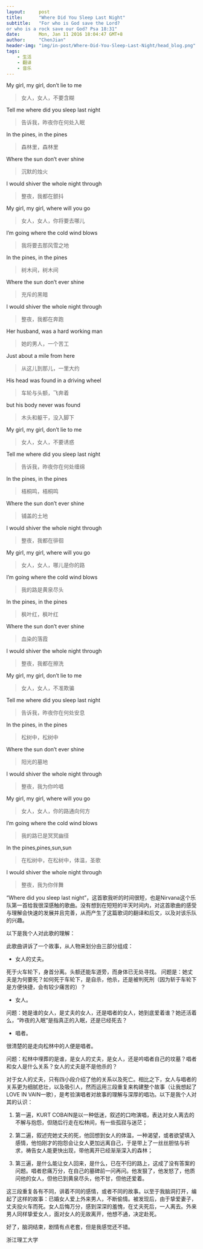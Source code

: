 ```yaml
---
layout:     post
title:      "Where Did You Sleep Last Night"
subtitle:   "For who is God save the Lord?
or who is a rock save our God? Psa 18:31"
date:       Mon, Jan 11 2016 18:04:47 GMT+8
author:     "ChenJian"
header-img: "img/in-post/Where-Did-You-Sleep-Last-Night/head_blog.png"
tags:
    - 生活
    - 翻译
    - 音乐
---
```


My girl, my girl, don’t lie to me

> 女人，女人，不要含糊
Tell me where did you sleep last night

> 告诉我，昨夜你在何处入眠In the pines, in the pines

> 森林里，森林里
Where the sun don’t ever shine

> 沉默的烛火
I would shiver the whole night through

> 整夜，我都在颤抖My girl, my girl, where will you go

> 女人，女人，你将要去哪儿
I’m going where the cold wind blows

> 我将要去那风雪之地
In the pines, in the pines

> 树木间，树木间
Where the sun don’t ever shine

> 充斥的黑暗
I would shiver the whole night through

> 整夜，我都在奔跑
Her husband, was a hard working man

> 她的男人，一个苦工
Just about a mile from here

> 从这儿到那儿，一里大约
His head was found in a driving wheel

> 车轮与头额，飞奔着
but his body never was found

> 木头和躯干，没入脚下
My girl, my girl, don’t lie to me

> 女人，女人，不要诱惑
Tell me where did you sleep last night

> 告诉我，昨夜你在何处缠绵
In the pines, in the pines

> 梧桐鸣，梧桐鸣
Where the sun don’t ever shine

> 铺盖的土地
I would shiver the whole night through

> 整夜，我都在徘徊My girl, my girl, where will you go

> 女人，女人，哪儿是你的路
I’m going where the cold wind blows

> 我的路是黄泉尽头
In the pines, in the pines

> 枫叶红，枫叶红
Where the sun don’t ever shine

> 血染的落霞
I would shiver the whole night through

> 整夜，我都在擦洗My girl, my girl, don’t lie to me

> 女人，女人，不准欺骗
Tell me where did you sleep last night

> 告诉我，昨夜你在何处安息
In the pines, in the pines

> 松树中，松树中
Where the sun don’t ever shine

> 阳光的墓地
I would shiver the whole night through> 整夜，我为你吟唱My girl, my girl, where will you go

> 女人，女人，你的路通向何方
I’m going where the cold wind blows

> 我的路已是冥冥幽径
In the pines,pines,sun,sun

> 在松树中，在松树中，体温，圣歌
I would shiver the whole night through> 整夜，我为你伴舞“Where did you sleep last night”，这首歌我听的时间很短，也是Nirvana这个乐队第一首给我很深感触的歌曲。没有想到在短短的半天时间内，对这首歌曲的感受与理解会快速的发展并且完善，从而产生了这篇歌词的翻译和后文，以及对该乐队的兴趣。
以下是我个人对此歌的理解：
此歌曲讲诉了一个故事，从人物来划分由三部分组成：
- 女人的丈夫。
死于火车轮下，身首分离。头额还能车道旁，而身体已无处寻找。问题是：她丈夫是为何要死？如何死于车轮下，是自杀，他杀，还是被判死刑（因为斩于车轮下是方便快捷，会有较少痛苦的）？
- 女人。
问题：她是谁的女人，是丈夫的女人，还是唱者的女人，她到底爱着谁？她还活着么，“昨夜的入眠”是指真正的入眠，还是已经死去？
- 唱者。
很清楚的是走向松林中的人便是唱者。
问题：松林中埋葬的是谁，是女人的丈夫，是女人，还是吟唱者自己的坟墓？唱者和女人是什么关系？女人的丈夫是不是他杀的？
对于女人的丈夫，只有四小段介绍了他的关系以及死亡。相比之下，女人与唱者的关系更为细腻悲壮，以及吸引人，然而运用三段重复来构建整个故事（让我想起了LOVE IN VAIN一歌），是考验演唱者对故事的理解与深厚的唱功。以下是我个人对其的认识：
1.	第一遍，KURT COBAIN是以一种低迷，叙述的口吻演唱，表达对女人离去的不解与抱怨，但随后行走在松林间，有一些孤寂与迷茫；
2.	第二遍，叙述完她丈夫的死，他回想到女人的体温，一种渴望，或者欲望填入感情，他怕刚才的抱怨会让女人更加远离自己，于是带上了一丝丝胆怯与祈求，祷告女人能更快出现，带他离开已经渐渐深入的森林；
3.	第三遍，是什么能让女人回来，是什么，已在不归的路上，这成了没有答案的问题。唱者悲痛万分，在自己的墓碑前一问再问。他发狠了，他发怒了，他质问他的女人，但他已到黄泉尽头，他不甘，但他还爱着。
这三段重复各有不同，讲着不同的感情，或者不同的故事。以至于我脑洞打开，编起了这样的故事：已婚女人爱上外来男人，不断偷情。被发现后，由于挚爱妻子，丈夫投火车而死。女人后悔万分，感到深深的羞愧，在丈夫死后，一人离去。外来男人同样挚爱女人，面对女人的无故离开，他想不通，决定赴死。
好了，脑洞结束，剧情有点老套，但是我感觉还不错。浙江理工大学